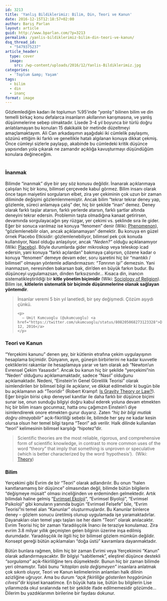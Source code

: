 ```yaml
---
id: 3213
title: 'Yanlış Bildiklerimiz: Bilim, Din, Teori ve Kanun'
date: 2016-12-15T12:18:57+02:00
author: Barış Parlan
layout: article
guid: http://www.bparlan.com/?p=3213
permalink: /yanlis-bildiklerimiz-bilim-din-teori-ve-kanun/
dsq_thread_id:
  - "5479375237"
article_header:
  type: cover
  image:
    src: /wp-content/uploads/2016/12/Yanlis-Bildiklerimiz.jpg
categories:
  - 'Toplum &amp; Yaşam'
tags:
  - bilim
  - din
  - inanç
format: image
---
```


<div data-contents="true">
  <p>
    <span data-offset-key="33oed-0-0">Gözlemlediğim kadarı ile toplumun %95&#8217;inde <em>&#8220;yanlış&#8221;</em> bilinen bilim ve din temelli birkaç konu defalarca insanların akıllarının karışmasına, ve yanlış düşünmelerine sebep olmaktadır. Lisede 3-4 yıl boyunca bir türlü doğru anlatılamayan bu konuları 15 dakikalık bir metinde düzeltmeyi amaçlamaktayım. Ali Can arkadaşımın aşağıdaki iki cümlelik paylaşımı, sözünü ettiğim iki farklı ve genellikle hatalı algılanan konuya dikkat çekmiş. Önce cümleyi sizlerle paylaşıp, akabinde bu cümledeki kritik düşünce yapısından yola çıkarak ne zamandır açıklığa kavuşturmayı düşündüğüm konulara değineceğim.<br /> </span><br />
  </p>
  
  <h3>
    İnanmak
  </h3>
  
  <p>
    Bilimde &#8220;inanmak&#8221; diye bir şey söz konusu değildir. İnanarak açıklanmaya çalışılan hiç bir konu, bilimsel çerçevede kabul görmez. Bilim insanı olarak önce taşın maiyetini sorgularsın elbet, zira yer çekiminin çok uzun bir zaman diliminde değişimi gözlemlenmemiştir. Ancak bilim &#8220;tekrar tekrar deney yap, gözlemle, süreci anlamaya çalış&#8221; der, hiç bir şekilde &#8220;inan&#8221; demez. Deney olarak farklı taşlar atarsın, farklı yerlerde atarsın, farklı şartlar altında deneyini tekrar edersin. Problemin taşta olmadığına kanaat getirirsen, devamında sorgulayacağın şey rüzgar, yer çekimi vs. şeklinde sıra ile gider. Eğer bir sonuca varılmaz ise konuya &#8220;fenomen&#8221; denir (Wiki: <a href="https://en.wikipedia.org/wiki/Phenomenon">Phenomenon</a>), &#8220;gözlemlenebilir olan, ancak açıklanamayan&#8221; demektir. Bu konuya en güzel örnek Placebo Etkisidir: gözlemlenebiliyor, bilimsel pek çok konuda kullanılıyor, Nasıl olduğu anlaşılıyor, ancak <em>&#8220;Neden?&#8221;</em> olduğu açıklanamıyor (Wiki: <a href="https://en.wikipedia.org/wiki/Placebo">Placebo</a>). Böyle durumlarda gider mikroskop veya teleskop icad edersin, yani konuya &#8220;farklı açılardan&#8221; bakmaya çalışırsın, çözene kadar o konuya &#8220;fenomen&#8221; demeye devam eder, soru işaretini hiç bir &#8220;mantıklı / bilimsel&#8221; olmayan yöntemle adlandırmazsın: <em>&#8220;Tanrının işi&#8221;</em> demezsin. Yani inanmazsın, neresinden bakarsan bak, din&#8217;den en büyük farkın budur. Bu düşünceyi uygulamazsan, dinden farksızsındır&#8230; Kısaca din, inancın sistematikleştirildiği bir <strong>kitle yönetim biçimidir</strong> (Wiki: <a href="https://en.wikipedia.org/wiki/Sociology_of_religion">Sociology of Religion</a>). Bilim ise, <strong>kitlelerin sistematik bir biçimde düşünmelerine olanak sağlayan yöntemdir</strong>.
  </p>
  
  <blockquote class="twitter-tweet" data-lang="en">
    <p dir="ltr" lang="tr">
      İnsanlar veremi 5 bin yıl lanetledi, bir şey değişmedi. Çözüm aşıydı çünkü.
    </p>
    
    <p>
      — Umit Kumcuoglu (@ukumcuoglu) <a href="https://twitter.com/ukumcuoglu/status/808205068273123328">December 12, 2016</a>
    </p>
  </blockquote>
  
  <p>
  </p>
  
  <h3>
    Teori ve Kanun
  </h3>
  
  <p>
    &#8220;Yerçekimi kanunu&#8221; denen şey, bir kütlenin etrafına çekim uygulayışının hesaplama biçimidir. Dünyanın, ayın, güneşin birbirlerini ne kadar kuvvetle çektiklerini rakamlar ile hesaplamaya yarar ve tam olarak adı &#8220;Newton&#8217;un Evrensel Çekim Yasasıdır&#8221;. Ancak bu kanun hiç bir şekilde &#8220;yerçekimi&#8221;nin &#8220;Neden&#8221; olduğunu açıklamamaktadır, sadece &#8220;Nasıl&#8221; olduğunu açıklamaktadır. Nedeni, &#8220;Einstein&#8217;in Genel Görelilik Teorisi&#8221; olarak isimlendirilen bir bilimsel bilgi ile açıklanır, ve dikkat edilmelidir ki bugün bile bu açıklamanın adı &#8220;Teoridir&#8221; (Robert Krampf: <a href="http://thehappyscientist.com/science-experiment/gravity-theory-or-law">Is Gravity Theory or Law?</a>). Eğer birgün birisi çıkıp deneysel kanıtlar ile daha farklı bir düşünce biçimi sunar ise, onun sunduğu bilgiyi doğru kabul ederek yoluna devam etmekten hiç bir bilim insanı gocunmaz, hatta onu çağımızın Einstein&#8217;i diye isimlendirerek onore etmekten gurur duyarız. Zaten <em>&#8220;hiç bir bilgi mutlak doğru olmayabilir&#8221;</em> açık-fikirliliği sebebi ile, bilimde her şey ne kadar kesin olursa olsun her temel bilgi taşına &#8220;Teori&#8221; adı verilir. Halk dilinde kullanılan &#8220;teori&#8221; kelimesinin bilimsel karşılığı &#8220;hipotez&#8221;dir.
  </p>
  
  <blockquote>
    <p>
      Scientific theories are the most reliable, rigorous, and comprehensive form of scientific knowledge, in contrast to more common uses of the word &#8220;theory&#8221; that imply that something is unproven or speculative (which is better characterized by the word &#8216;hypothesis&#8217;).  (Wiki: <a href="https://en.wikipedia.org/wiki/Theory">Theory</a>)
    </p>
  </blockquote>
  
  <h3>
    Bilim
  </h3>
  
  <p>
    <span data-offset-key="4937u-0-0">Yerçekimi gibi Evrim de bir &#8220;Teori&#8221; olarak adlandırılır. Bu onun &#8220;halen kanıtlanamamış bir düşünce&#8221; olmasından değil, bilimde bütün bilgilerin &#8220;değişmeye müsait&#8221; olması inceliğinden ve erdeminden gelmektedir. Artık bilimdalı haline gelmiş &#8220;<a href="https://en.wikipedia.org/wiki/Evolutionary_ecology">Evrimsel Ekoloji</a>&#8220;, &#8220;Evrimsel Biyoloji&#8221;, &#8220;Evrimsel Psikoloji&#8221; gibi konuların yanında bugün &#8220;Evrimsel Felsefe&#8221; bile, &#8220;Evrim Teorisi&#8221;ni temel alan &#8220;Kanunlar&#8221; oluşturmuşlardır. Bu Kanunlar binlerce deney &#8211; gözlem sonucu üretilmiş olunup uygulamada işe yaramaktadırlar. Dayanakları olan temel yapı taşları ise her daim &#8220;Teori&#8221; olarak anılacaktır. Evrim Teorisi hiç bir zaman Yaradılışçılık İnancı ile teraziye konulamaz. Zira evrim 3.8 milyar yıllık geçmişten gelen bilginin üzerine inşa edilmiş durumdadır. Yaradılışçılık ile ilgili hiç bir bilimsel gözlem mümkün değildir. Konsept gereği bütün açıklamaları &#8220;doğa üstü&#8221; kavramlara dayanmaktadır.<br /> </span>
  </p>
  
  <p>
    Bütün bunlara rağmen, bilim hiç bir zaman Evrimi veya Yerçekimini &#8220;Kanun&#8221; olarak adlandırmayacaktır. Bir bilgiyi &#8220;sabitlemek&#8221;, eleştirel düşünce destekli <em>&#8220;sorgulama&#8221;</em> açık-fikirliliğine ters düşmektedir. Bunun hiç bir zaman bilimde yeri olmamıştır. Tabii bunu <em>&#8220;kitapları asla değişmeyen&#8221;</em> insanlara anlatmak çok sıkıntı oluyor, Teori ve Kanun kelimelerinin anlamları halk dilinin azizliğine uğruyor. Ama bu durum <em>&#8220;açık fikirliliğe gösterilen hoşgörünün cilvesi&#8221;</em>dir kişisel kanaatimce. En büyük hata ise, bütün bu bilgilerin Lise yıllarımızda okul sıralarında net bir şekilde ifade edilmemesidir gözümde&#8230; Dilerim bu yazdıklarımın birilerine bir faydası dokunur.
  </p>
</div>
